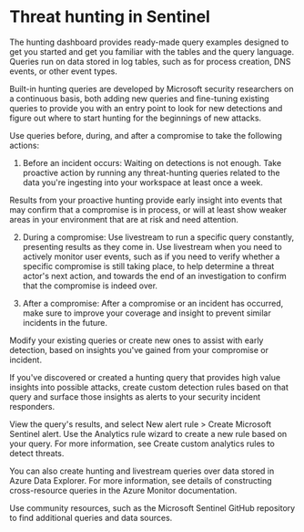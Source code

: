 # Threat hunting in Sentinel

The hunting dashboard provides ready-made query examples designed to get you started and get you familiar with the tables and the query language. Queries run on data stored in log tables, such as for process creation, DNS events, or other event types.

Built-in hunting queries are developed by Microsoft security researchers on a continuous basis, both adding new queries and fine-tuning existing queries to provide you with an entry point to look for new detections and figure out where to start hunting for the beginnings of new attacks.

Use queries before, during, and after a compromise to take the following actions:

1) Before an incident occurs: Waiting on detections is not enough. Take proactive action by running any threat-hunting queries related to the data you're ingesting into your workspace at least once a week.

Results from your proactive hunting provide early insight into events that may confirm that a compromise is in process, or will at least show weaker areas in your environment that are at risk and need attention.

2) During a compromise: Use livestream to run a specific query constantly, presenting results as they come in. Use livestream when you need to actively monitor user events, such as if you need to verify whether a specific compromise is still taking place, to help determine a threat actor's next action, and towards the end of an investigation to confirm that the compromise is indeed over.

3) After a compromise: After a compromise or an incident has occurred, make sure to improve your coverage and insight to prevent similar incidents in the future.

Modify your existing queries or create new ones to assist with early detection, based on insights you've gained from your compromise or incident.

If you've discovered or created a hunting query that provides high value insights into possible attacks, create custom detection rules based on that query and surface those insights as alerts to your security incident responders.

View the query's results, and select New alert rule > Create Microsoft Sentinel alert. Use the Analytics rule wizard to create a new rule based on your query. For more information, see Create custom analytics rules to detect threats.

You can also create hunting and livestream queries over data stored in Azure Data Explorer. For more information, see details of constructing cross-resource queries in the Azure Monitor documentation.

Use community resources, such as the Microsoft Sentinel GitHub repository to find additional queries and data sources.
